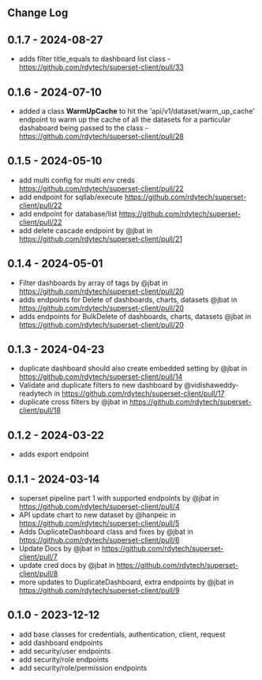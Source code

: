 ## Change Log

## 0.1.7 - 2024-08-27

* adds filter title_equals to dashboard list class - https://github.com/rdytech/superset-client/pull/33

## 0.1.6 - 2024-07-10

* added a class **WarmUpCache** to hit the 'api/v1/dataset/warm_up_cache' endpoint to warm up the cache of all the datasets for a particular dashaboard being passed to the class - https://github.com/rdytech/superset-client/pull/28

## 0.1.5 - 2024-05-10

* add multi config for multi env creds https://github.com/rdytech/superset-client/pull/22
* add endpoint for sqllab/execute https://github.com/rdytech/superset-client/pull/22
* add endpoint for database/list https://github.com/rdytech/superset-client/pull/22
* add delete cascade endpoint by @jbat in https://github.com/rdytech/superset-client/pull/21

## 0.1.4 - 2024-05-01

* Filter dashboards by array of tags by @jbat in https://github.com/rdytech/superset-client/pull/20
* adds endpoints for Delete of dashboards, charts, datasets @jbat in https://github.com/rdytech/superset-client/pull/20
* adds endpoints for BulkDelete of dashboards, charts, datasets @jbat in https://github.com/rdytech/superset-client/pull/20

## 0.1.3 - 2024-04-23

* duplicate dashboard should also create embedded setting by @jbat in https://github.com/rdytech/superset-client/pull/14
* Validate and duplicate filters to new dashboard by @vidishaweddy-readytech in https://github.com/rdytech/superset-client/pull/17
* duplicate cross filters by @jbat in https://github.com/rdytech/superset-client/pull/18

## 0.1.2 - 2024-03-22

* adds export endpoint

## 0.1.1 - 2024-03-14

* superset pipeline part 1 with supported endpoints by @jbat in https://github.com/rdytech/superset-client/pull/4
* API update chart to new dataset by @hanpeic in https://github.com/rdytech/superset-client/pull/5
* Adds DuplicateDashboard class and fixes by @jbat in https://github.com/rdytech/superset-client/pull/6
* Update Docs by @jbat in https://github.com/rdytech/superset-client/pull/7
* update cred docs by @jbat in https://github.com/rdytech/superset-client/pull/8
* more updates to DuplicateDashboard, extra endpoints by @jbat in https://github.com/rdytech/superset-client/pull/9

## 0.1.0 - 2023-12-12

- add base classes for credentials, authentication, client, request
- add dashboard endpoints
- add security/user endpoints
- add security/role endpoints
- add security/role/permission endpoints



